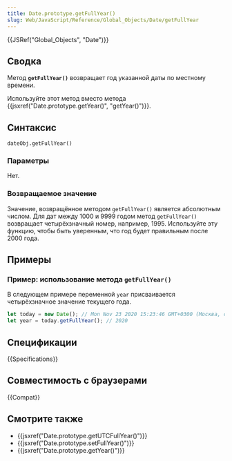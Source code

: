 ```yaml
---
title: Date.prototype.getFullYear()
slug: Web/JavaScript/Reference/Global_Objects/Date/getFullYear
---
```


{{JSRef("Global_Objects", "Date")}}

## Сводка

Метод **`getFullYear()`** возвращает год указанной даты по местному времени.

Используйте этот метод вместо метода {{jsxref("Date.prototype.getYear()", "getYear()")}}.

## Синтаксис

```
dateObj.getFullYear()
```

### Параметры

Нет.

### Возвращаемое значение

Значение, возвращённое методом `getFullYear()` является абсолютным числом. Для дат между 1000 и 9999 годом метод `getFullYear()` возвращает четырёхзначный номер, например, 1995. Используйте эту функцию, чтобы быть уверенным, что год будет правильным после 2000 года.

## Примеры

### Пример: использование метода `getFullYear()`

В следующем примере переменной `year` присваивается четырёхзначное значение текущего года.

```js
let today = new Date(); // Mon Nov 23 2020 15:23:46 GMT+0300 (Москва, стандартное время)
let year = today.getFullYear(); // 2020
```

## Спецификации

{{Specifications}}

## Совместимость с браузерами

{{Compat}}

## Смотрите также

- {{jsxref("Date.prototype.getUTCFullYear()")}}
- {{jsxref("Date.prototype.setFullYear()")}}
- {{jsxref("Date.prototype.getYear()")}}
